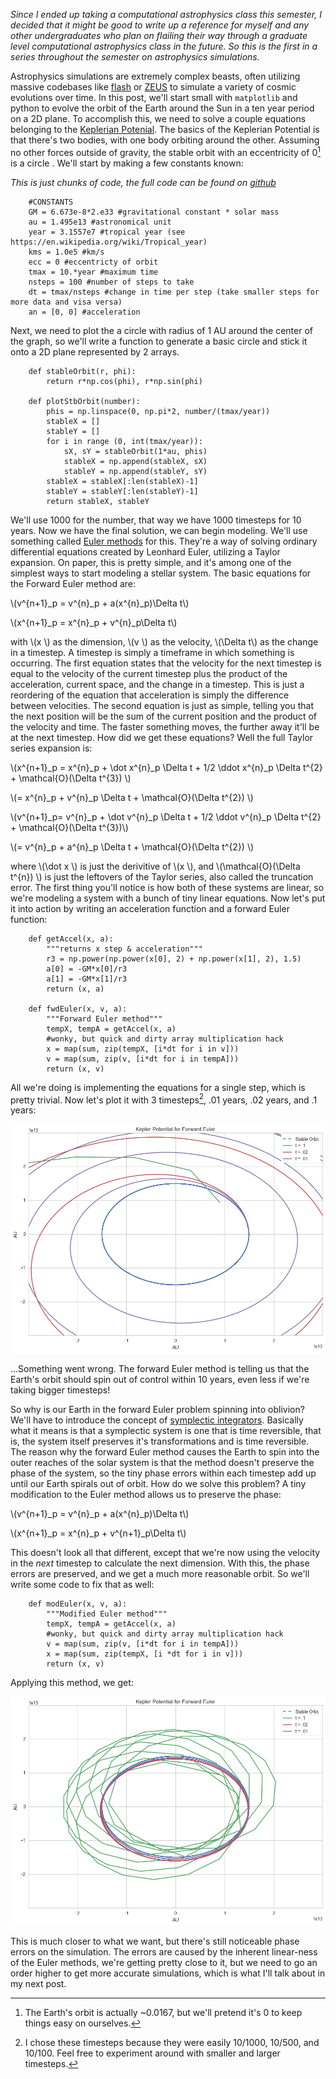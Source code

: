 *Since I ended up taking a computational astrophysics class this semester, I decided that it might be good to write up a reference for myself and any other undergraduates who plan on flailing their way through a graduate level computational astrophysics class in the future. So this is the first in a series throughout the semester on astrophysics simulations.*

Astrophysics simulations are extremely complex beasts, often utilizing massive codebases like [flash][flash] or [ZEUS][ZEUS] to simulate a variety of cosmic evolutions over time. In this post, we'll start small with `matplotlib` and python to evolve the orbit of the Earth around the Sun in a ten year period on a 2D plane. To accomplish this, we need to solve a couple equations belonging to the [Keplerian Potenial][keplerProblem]. The basics of the Keplerian Potential is that there's two bodies, with one body orbiting around the other. Assuming no other forces outside of gravity, the stable orbit with an eccentricity of 0[^1] is a circle . We'll start by making a few constants known:

*This is just chunks of code, the full code can be found on [github][github]*

        #CONSTANTS
        GM = 6.673e-8*2.e33 #gravitational constant * solar mass
        au = 1.495e13 #astronomical unit
        year = 3.1557e7 #tropical year (see https://en.wikipedia.org/wiki/Tropical_year)
        kms = 1.0e5 #km/s
        ecc = 0 #eccentricty of orbit
        tmax = 10.*year #maximum time
        nsteps = 100 #number of steps to take
        dt = tmax/nsteps #change in time per step (take smaller steps for more data and visa versa)
        an = [0, 0] #acceleration


Next, we need to plot the a circle with radius of 1 AU around the center of the graph, so we'll write a function to generate a basic circle and stick it onto a 2D plane represented by 2 arrays. 
        
        def stableOrbit(r, phi):
            return r*np.cos(phi), r*np.sin(phi)
        
        def plotStbOrbit(number):
            phis = np.linspace(0, np.pi*2, number/(tmax/year))
            stableX = []
            stableY = []
            for i in range (0, int(tmax/year)):
                sX, sY = stableOrbit(1*au, phis)    
                stableX = np.append(stableX, sX)
                stableY = np.append(stableY, sY)
            stableX = stableX[:len(stableX)-1]
            stableY = stableY[:len(stableY)-1]
            return stableX, stableY

We'll use 1000 for the number, that way we have 1000 timesteps for 10 years. Now we have the final solution, we can begin modeling. We'll use something called [Euler methods][eulerWikipedia] for this. They're a way of solving ordinary differential equations created by Leonhard Euler, utilizing a Taylor expansion. On paper, this is pretty simple, and it's among one of the simplest ways to start modeling a stellar system. The basic equations for the Forward Euler method are:

\\(v^{n+1}\_p = v^{n}\_p + a(x^{n}\_p)\Delta t\\)

\\(x^{n+1}\_p = x^{n}\_p + v^{n}\_p\Delta t\\)

with \\(x \\) as the dimension, \\(v \\) as the velocity, \\(\Delta t\\) as the change in a timestep. A timestep is simply a timeframe in which something is occurring. The first equation states that the velocity for the next timestep is equal to the velocity of the current timestep plus the product of the acceleration, current space, and the change in a timestep. This is just a reordering of the equation that acceleration is simply the difference between velocities. The second equation is just as simple, telling you that the next position will be the sum of the current position and the product of the velocity and time. The faster something moves, the further away it'll be at the next timestep. How did we get these equations? Well the full Taylor series expansion is: 

\\(x^{n+1}\_p = x^{n}\_p + \dot x^{n}\_p \Delta t + 1/2 \ddot x^{n}\_p \Delta t^{2} + \mathcal{O}(\Delta t^{3}) \\)

\\(= x^{n}\_p + v^{n}\_p \Delta t + \mathcal{O}(\Delta t^{2}) \\)

\\(v^{n+1}\_p= v^{n}\_p + \dot v^{n}\_p \Delta t + 1/2 \ddot v^{n}\_p \Delta t^{2} + \mathcal{O}(\Delta t^{3})\\)


\\(= v^{n}\_p + a^{n}\_p \Delta t + \mathcal{O}(\Delta t^{2}) \\)

where \\(\dot x \\) is just the derivitive of \\(x \\), and \\(\mathcal{O}(\Delta t^{n}) \\) is just the leftovers of the Taylor series, also called the truncation error. The first thing you'll notice is how both of these systems are linear, so we're modeling a system with a bunch of tiny linear equations. Now let's put it into action by writing an acceleration function and a forward Euler function: 

        def getAccel(x, a):
            """returns x step & acceleration"""
            r3 = np.power(np.power(x[0], 2) + np.power(x[1], 2), 1.5)
            a[0] = -GM*x[0]/r3
            a[1] = -GM*x[1]/r3  
            return (x, a)
            
        def fwdEuler(x, v, a):
            """Forward Euler method"""
            tempX, tempA = getAccel(x, a)
            #wonky, but quick and dirty array multiplication hack
            x = map(sum, zip(tempX, [i*dt for i in v]))
            v = map(sum, zip(v, [i*dt for i in tempA]))
            return (x, v)
            
All we're doing is implementing the equations for a single step, which is pretty trivial. Now let's plot it with 3 timesteps[^2], .01 years, .02 years, and .1 years: 

![Stable and Forward Euler methods][stableAndFwd]

...Something went wrong. The forward Euler method is telling us that the Earth's orbit should spin out of control within 10 years, even less if we're taking bigger timesteps!

So why is our Earth in the forward Euler problem spinning into oblivion? We'll have to introduce the concept of [symplectic integrators][symplecticWikipedia]. Basically what it means is that a symplectic system is one that is time reversible, that is, the system itself preserves it's transformations and is time reversible. The reason why the forward Euler method causes the Earth to spin into the outer reaches of the solar system is that the method doesn't preserve the phase of the system, so the tiny phase errors within each timestep add up until our Earth spirals out of orbit. How do we solve this problem? A tiny modification to the Euler method allows us to preserve the phase:

\\(v^{n+1}\_p = v^{n}\_p + a(x^{n}\_p)\Delta t\\)

\\(x^{n+1}\_p = x^{n}\_p + v^{n+1}\_p\Delta t\\)

This doesn't look all that different, except that we're now using the velocity in the *next* timestep to calculate the next dimension. With this, the phase errors are preserved, and we get a much more reasonable orbit. So we'll write some code to fix that as well: 
    
        def modEuler(x, v, a):
            """Modified Euler method"""
            tempX, tempA = getAccel(x, a)
            #wonky, but quick and dirty array multiplication hack
            v = map(sum, zip(v, [i*dt for i in tempA]))
            x = map(sum, zip(tempX, [i *dt for i in v])) 
            return (x, v)
    
Applying this method, we get:

![stable and modified Euler orbits][stableAndMod]

This is much closer to what we want, but there's still noticeable phase errors on the simulation. The errors are caused by the inherent linear-ness of the Euler methods, we're getting pretty close to it, but we need to go an order higher to get more accurate simulations, which is what I'll talk about in my next post. 
    

[^1]: The Earth's orbit is actually ~0.0167, but we'll pretend it's 0 to keep things easy on ourselves.
[^2]: I chose these timesteps because they were easily 10/1000, 10/500, and 10/100. Feel free to experiment around with smaller and larger timesteps. 

[github]: https://github.com/peixian/simuations/blob/master/eulerMethods/eulermethods.py
[flash]: http://flash.uchicago.edu/
[ZEUS]: http://www.astro.princeton.edu/~jstone/zeus.html
[eulerWikipedia]: https://en.wikipedia.org/wiki/Euler_method
[stable]: https://raw.githubusercontent.com/peixian/simuations/master/eulerMethods/stable.png
[stableAndFwd]: https://raw.githubusercontent.com/peixian/simuations/master/eulerMethods/stableFwdEuler.png
[stableAndMod]: https://raw.githubusercontent.com/peixian/simuations/master/eulerMethods/stableModEuler.png
[forwardEuler]: https://raw.githubusercontent.com/peixian/simuations/master/eulerMethods/fwdEuler.png
[modEuler]: https://raw.githubusercontent.com/peixian/simuations/master/eulerMethods/modEuler.png
[comparisonPng]: https://raw.githubusercontent.com/peixian/simuations/master/eulerMethods/fwdModEuler3d.png
[keplerProblem]: https://en.wikipedia.org/wiki/Kepler_problem
[symplecticWikipedia]: https://en.wikipedia.org/wiki/Symplectic_integrator
